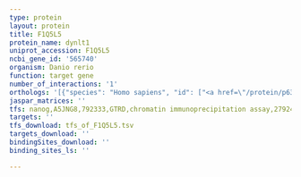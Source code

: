 ```yaml
---
type: protein
layout: protein
title: F1Q5L5
protein_name: dynlt1
uniprot_accession: F1Q5L5
ncbi_gene_id: '565740'
organism: Danio rerio
function: target gene
number_of_interactions: '1'
orthologs: '[{"species": "Homo sapiens", "id": ["<a href=\"/protein/p63172\">P63172</a>"]}, {"species": "Mus musculus", "id": ["<a href=\"/protein/p51807\">P51807</a>"]}, {"species": "Rattus norvegicus", "id": ["<a href=\"/protein/q9z336\">Q9Z336</a>"]}, {"species": "Drosophila melanogaster", "id": ["<a href=\"/protein/q94524\">Q94524</a>"]}, {"species": "Caenorhabditis elegans", "id": ["Q19416"]}]'
jaspar_matrices: ''
tfs: nanog,A5JNG8,792333,GTRD,chromatin immunoprecipitation assay,27924024%5Buid%5D,No
targets: ''
tfs_download: tfs_of_F1Q5L5.tsv
targets_download: ''
bindingSites_download: ''
binding_sites_ls: ''

---
```

